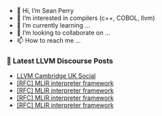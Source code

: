 - 👋 Hi, I’m Sean Perry
- 👀 I’m interested in compilers (c++, COBOL, llvm)
- 🌱 I’m currently learning ...
- 💞️ I’m looking to collaborate on ...
- 📫 How to reach me ...

<!---
s66perry/s66perry is a ✨ special ✨ repository because its `README.md` (this file) appears on your GitHub profile.
You can click the Preview link to take a look at your changes.
--->
### 📕 Latest LLVM Discourse Posts

<!-- DISCOURSE-LLVM:START -->
- [LLVM Cambridge UK Social](https://discourse.llvm.org/t/llvm-cambridge-uk-social/63523#post_2)
- [[RFC] MLIR interpreter framework](https://discourse.llvm.org/t/rfc-mlir-interpreter-framework/63567#post_11)
- [[RFC] MLIR interpreter framework](https://discourse.llvm.org/t/rfc-mlir-interpreter-framework/63567#post_10)
- [[RFC] MLIR interpreter framework](https://discourse.llvm.org/t/rfc-mlir-interpreter-framework/63567#post_9)
- [[RFC] MLIR interpreter framework](https://discourse.llvm.org/t/rfc-mlir-interpreter-framework/63567#post_8)
<!-- DISCOURSE-LLVM:END -->
